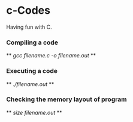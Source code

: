 # c-Codes
Having fun with C.<br>
### Compiling a code
** _gcc filename.c -o filename.out_ **<br>
### Executing a code
** _./filename.out_ **<br>
### Checking the memory layout of program
** _size filename.out_ **<br>